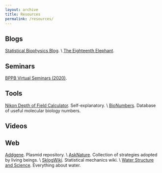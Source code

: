```yaml
---
layout: archive
title: Resources
permalink: /resources/
---
```


## Blogs
[Statistical Biophysics Blog](http://statisticalbiophysicsblog.org/). \\
[The Eighteenth Elephant](https://eighteenthelephant.com/).

## Seminars
[BPPB Virtual Seminars (2020)](https://iyerbiswas.com/outreach/bppbseminars/schedule/).

## Tools
[Nikon Depth of Field Calculator](https://www.microscopyu.com/tutorials/depthoffield). Self-explanatory. \\
[BioNumbers](https://bionumbers.hms.harvard.edu/search.aspx). Database of useful molecular biology numbers.

## Videos

## Web
[Addgene](https://www.addgene.org/). Plasmid repository. \\
[AskNature](https://asknature.org/). Collection of strategies adopted by living beings. \\
[SklogWiki](http://www.sklogwiki.org/SklogWiki/index.php/Main_Page). Statistical mechanics wiki. \\
[Water Structure and Science](https://water.lsbu.ac.uk/water/). Everything about water.